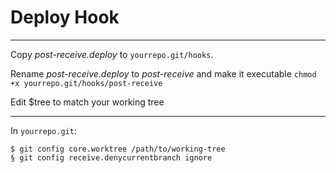 # Deploy Hook 

---

Copy *post-receive.deploy* to `yourrepo.git/hooks`.

Rename *post-receive.deploy* to *post-receive* and make it executable `chmod +x yourrepo.git/hooks/post-receive`

Edit $tree to match your working tree

---

In `yourrepo.git`:

    $ git config core.worktree /path/to/working-tree
    § git config receive.denycurrentbranch ignore

